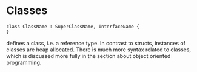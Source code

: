 # Classes

```vala
class ClassName : SuperClassName, InterfaceName {
}
```

defines a class, i.e. a reference type. In contrast to structs, instances of classes are heap allocated. There is much more syntax related to classes, which is discussed more fully in the section about object oriented programming. 